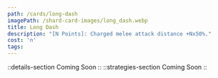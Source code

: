 ```yaml
---
path: /cards/long-dash
imagePath: /shard-card-images/long_dash.webp
title: Long Dash
description: "[N Points]: Charged melee attack distance +Nx50%."
cost: 'n'
tags:
---
```

::details-section
Coming Soon
::
::strategies-section
Coming Soon
::